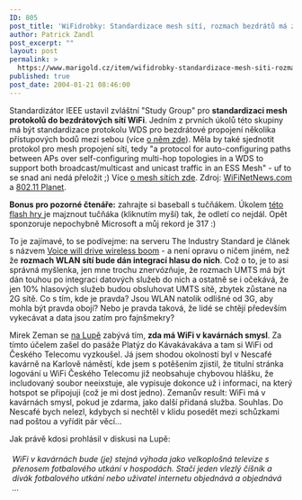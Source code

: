 ```yaml
---
ID: 805
post_title: 'WiFidrobky: Standardizace mesh sítí, rozmach bezdrátů má zajistit hlas, WiFi v&nbsp;kavárnách'
author: Patrick Zandl
post_excerpt: ""
layout: post
permalink: >
  https://www.marigold.cz/item/wifidrobky-standardizace-mesh-siti-rozmach-bezdratu-ma-zajistit-hlas-wifi-v-kavarnach
published: true
post_date: 2004-01-21 08:46:00
---
```

<P>Standardizátor IEEE ustavil zvláštní "Study Group" pro <B>standardizaci mesh protokolů do bezdrátových sítí WiFi</B>. Jedním z prvních úkolů této skupiny má být standardizace protokolu WDS pro bezdrátové propojení několika přístupových bodů mezi sebou (více <A href="http://www.marigold.cz/zacinajicim/wds030609.html">o něm zde</A>). Měla by také sjednotit protokol pro mesh propojení sítí, tedy "a protocol for auto-configuring paths between APs over self-configuring multi-hop topologies in a WDS to support both broadcast/multicast and unicast traffic in an ESS Mesh" - uf to se snad ani nedá přeložit ;) Více <A href="http://www.marigold.cz/trh/meshnetwork030330.html">o mesh sítích zde</A>. Zdroj: <A href="http://wifinetnews.com/archives/002814.html">WiFiNetNews.com</A> a <A href="http://www.wi-fiplanet.com/news/article.php/3300571">802.11 Planet</A>. </P>
<P><STRONG>Bonus pro pozorné čtenáře:</STRONG> zahrajte si baseball s tučňákem. Úkolem <A href="http://junk.dawnshadow.se/yp010.swf" target=_blank>této flash hry </A>je majznout tučňáka (kliknutím myší)&#160;tak, že odletí co nejdál. Opět sponzoruje nepochybně Microsoft a můj rekord je 317 :)</P>To je zajímavé, to se podívejme: na serveru The Industry Standard je článek s názvem <A href="http://www.thestandard.com/article.php?story=20040120173629167">Voice will drive wireless boom</A> - a není opravu o ničem jiném, než že <B>rozmach WLAN sítí bude dán integrací hlasu do nich</B>. Což o to, je to asi správná myšlenka, jen mne trochu znervózňuje, že rozmach UMTS má být dán touhou po integraci datových služeb do nich a ostatně se i očekává, že jen 10% hlasových služeb budou obsluhovat UMTS sítě, zbytek zůstane na 2G sítě. Co s tím, kde je pravda? Jsou WLAN natolik odlišné od 3G, aby mohla být pravda obojí? Nebo je pravda taková, že lidé se chtějí především vykecávat a data jsou zatím pro fajnšmekry? 
<P>Mirek Zeman se <A href="http://www.lupa.cz/clanek.php3?show=3189" target=_blank>na Lupě</A> zabývá tím, <STRONG>zda má WiFi v kavárnách smysl</STRONG>. Za tímto účelem zašel do pasáže Platýz do Kávakávakáva a tam si WiFi od Českého Telecomu vyzkoušel. Já jsem shodou okolností byl v Nescafé kavárně na Karlově náměstí, kde jsem s potěšením zjistil, že titulní stránka logování u WiFi Českého Telecomu již neobsahuje chybovou hlášku, že includovaný soubor neeixstuje, ale vypisuje dokonce už i informaci, na který hotspot se připojuji (což je mi dost jedno). Zemanův result: WiFi má v kavárnách smysl, pokud je zdarma, jako další přidaná služba. Souhlas. Do Nescafé bych nelezl, kdybych si nechtěl v klidu posedět mezi schůzkami nad poštou a vyřídit pár věcí... 
<P>Jak právě kdosi prohlásil v diskusi na Lupě: 
<DIV class=sp-text style="PADDING-RIGHT: 5px; PADDING-LEFT: 5px; PADDING-BOTTOM: 5px; PADDING-TOP: 5px"><EM>WiFi v kavárnách bude (je) stejná výhoda jako velkoplošná televize s přenosem fotbalového utkání v hospodách. Stačí jeden vlezlý číšník a divák fotbalového utkání nebo uživatel internetu objednává a objednává ...</EM></DIV>